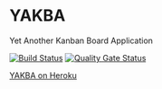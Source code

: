 # YAKBA
Yet Another Kanban Board Application

[![Build Status](https://travis-ci.com/vonsowic/yakba.svg?branch=master)](https://travis-ci.com/vonsowic/yakba)
[![Quality Gate Status](https://sonarcloud.io/api/project_badges/measure?project=vonsowic_yakba&metric=alert_status)](https://sonarcloud.io/dashboard?id=vonsowic_yakba)

[YAKBA on Heroku](https://yakba.herokuapp.com/)
